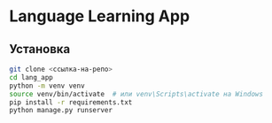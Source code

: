 # Language Learning App

## Установка
```bash
git clone <ссылка-на-репо>
cd lang_app
python -m venv venv
source venv/bin/activate  # или venv\Scripts\activate на Windows
pip install -r requirements.txt
python manage.py runserver
